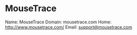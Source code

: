 
# MouseTrace

Name: MouseTrace
Domain: mousetrace.com
Home: http://www.mousetrace.com/
Email: support@mousetrace.com
